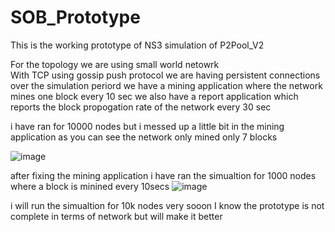 # SOB_Prototype
This is the working prototype of NS3 simulation of P2Pool_V2

For the topology we are using small world netowrk  
With TCP using gossip push protocol 
we are having persistent connections over the simulation periord 
we have a mining application where the network mines one block every 10 sec 
we also have a report application which reports the block propogation rate of the network every 30 sec

i have ran for 10000 nodes 
but i messed up a little bit  in the mining application as you can see the network only mined only 7 blocks 

![image](https://github.com/user-attachments/assets/3d2b0a0c-6c98-454d-a377-cdf2bf4ffeca)

after fixing the mining application 
i have ran the simualtion for 1000 nodes where a block is minined every 10secs 
![image](https://github.com/user-attachments/assets/b38efcf1-0ac8-4c4a-b9c1-57975857357c)

i will run the simualtion for 10k nodes very sooon 
I know the prototype is not complete in terms of network but will make it better


